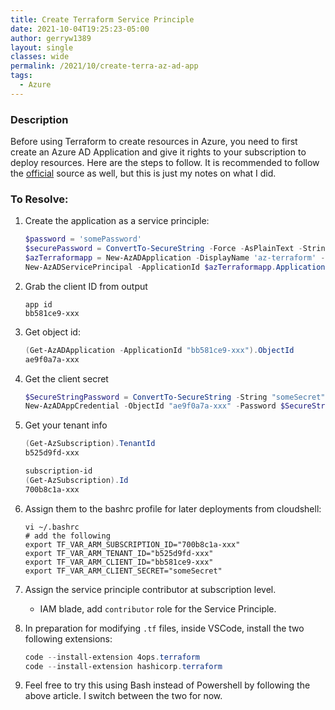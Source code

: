 ```yaml
---
title: Create Terraform Service Principle
date: 2021-10-04T19:25:23-05:00
author: gerryw1389
layout: single
classes: wide
permalink: /2021/10/create-terra-az-ad-app
tags:
  - Azure
---
```

<!--more-->

### Description

Before using Terraform to create resources in Azure, you need to first create an Azure AD Application and give it rights to your subscription to deploy resources. Here are the steps to follow. It is recommended to follow the [official](https://docs.microsoft.com/en-us/azure/developer/terraform/get-started-cloud-shell-powershell?tabs=bash) source as well, but this is just my notes on what I did.

### To Resolve:

1. Create the application as a service principle:

   ```powershell
   $password = 'somePassword'
   $securePassword = ConvertTo-SecureString -Force -AsPlainText -String $password
   $azTerraformapp = New-AzADApplication -DisplayName 'az-terraform' -HomePage 'http://az-terraform' -IdentifierUris 'http://az-terraform' -Password $securePassword
   New-AzADServicePrincipal -ApplicationId $azTerraformapp.ApplicationId.Guid -SkipAssignment
   ```

1. Grab the client ID from output

   ```escape
   app id
   bb581ce9-xxx
   ```

2. Get object id:

   ```powershell
   (Get-AzADApplication -ApplicationId "bb581ce9-xxx").ObjectId
   ae9f0a7a-xxx
   ```

3. Get the client secret

   ```powershell
   $SecureStringPassword = ConvertTo-SecureString -String "someSecret" -AsPlainText -Force
   New-AzADAppCredential -ObjectId "ae9f0a7a-xxx" -Password $SecureStringPassword
   ```

4. Get your tenant info

   ```powershell
   (Get-AzSubscription).TenantId
   b525d9fd-xxx

   subscription-id
   (Get-AzSubscription).Id
   700b8c1a-xxx
   ```

5. Assign them to the bashrc profile for later deployments from cloudshell:

   ```shell
   vi ~/.bashrc
   # add the following
   export TF_VAR_ARM_SUBSCRIPTION_ID="700b8c1a-xxx"
   export TF_VAR_ARM_TENANT_ID="b525d9fd-xxx"
   export TF_VAR_ARM_CLIENT_ID="bb581ce9-xxx"
   export TF_VAR_ARM_CLIENT_SECRET="someSecret"
   ```

6. Assign the service principle contributor at subscription level.

   - IAM blade, add `contributor` role for the Service Principle.

7. In preparation for modifying `.tf` files, inside VSCode, install the two following extensions:

   ```powershell
   code --install-extension 4ops.terraform
   code --install-extension hashicorp.terraform
   ```

8. Feel free to try this using Bash instead of Powershell by following the above article. I switch between the two for now.